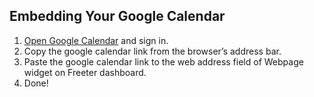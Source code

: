 ## Embedding Your Google Calendar

1. <a href="{{ curItem.homeUrl|e }}" target="_blank">Open Google Calendar</a> and sign in.
2. Copy the google calendar link from the browser’s address bar.
3. Paste the google calendar link to the web address field of Webpage widget on Freeter dashboard.
4. Done!
